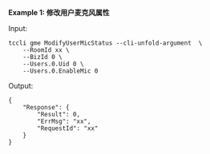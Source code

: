 **Example 1: 修改用户麦克风属性**



Input: 

```
tccli gme ModifyUserMicStatus --cli-unfold-argument  \
    --RoomId xx \
    --BizId 0 \
    --Users.0.Uid 0 \
    --Users.0.EnableMic 0
```

Output: 
```
{
    "Response": {
        "Result": 0,
        "ErrMsg": "xx",
        "RequestId": "xx"
    }
}
```

